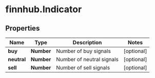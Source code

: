 # finnhub.Indicator

## Properties

Name | Type | Description | Notes
------------ | ------------- | ------------- | -------------
**buy** | **Number** | Number of buy signals | [optional] 
**neutral** | **Number** | Number of neutral signals | [optional] 
**sell** | **Number** | Number of sell signals | [optional] 


